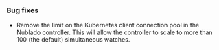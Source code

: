 ### Bug fixes

- Remove the limit on the Kubernetes client connection pool in the Nublado controller. This will allow the controller to scale to more than 100 (the default) simultaneous watches.
